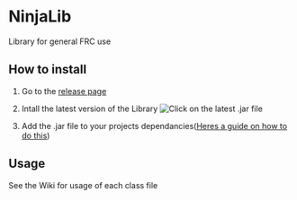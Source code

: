 # NinjaLib
Library for general FRC use

## How to install
1. Go to the [release page](https://github.com/Barlow-Robotics/NinjaLib/releases)
2. Intall the latest version of the Library
![Click on the latest .jar file](https://lh6.googleusercontent.com/j4jJYjhDDTpQjH_gtKMGLJLSE7im1voAWYI2SrJBjNhiLs9PBwuXgKjXIZxqZwW83hjAUI9KIr4qCNVj4QrO=w1366-h662-rw)

3. Add the .jar file to your projects dependancies([Heres a guide on how to do this](http://www.oxfordmathcenter.com/drupal7/node/44))

## Usage
See the Wiki for usage of each class file
